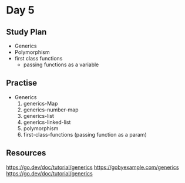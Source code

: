 # Day 5

## Study Plan

- Generics
- Polymorphism
- first class functions
  - passing functions as a variable

## Practise

- Generics
  1. generics-Map
  2. generics-number-map
  3. generics-list
  4. generics-linked-list
  5. polymorphism
  6. first-class-functions (passing function as a param)

## Resources

<https://go.dev/doc/tutorial/generics>
<https://gobyexample.com/generics>
<https://go.dev/doc/tutorial/generics>
